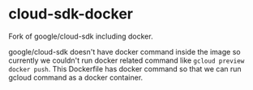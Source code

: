 cloud-sdk-docker
================================================================================

Fork of google/cloud-sdk including docker.

google/cloud-sdk doesn't have docker command inside the image so currently we
couldn't run docker related command like `gcloud preview docker push`.
This Dockerfile has docker command so that we can run gcloud command as a docker
container.

